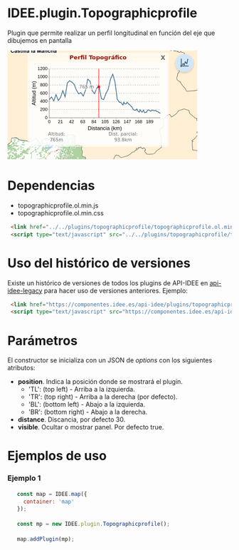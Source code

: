 # IDEE.plugin.Topographicprofile

Plugin que permite realizar un perfil longitudinal en función del eje que dibujemos en pantalla

![Imagen1](img/topographicprofile.png)

# Dependencias

- topographicprofile.ol.min.js
- topographicprofile.ol.min.css


```html
 <link href="../../plugins/topographicprofile/topographicprofile.ol.min.css" rel="stylesheet" />
 <script type="text/javascript" src="../../plugins/topographicprofile/topographicprofile.ol.min.js"></script>
```

# Uso del histórico de versiones

Existe un histórico de versiones de todos los plugins de API-IDEE en [api-idee-legacy](https://github.com/Desarrollos-IDEE/API-IDEE/tree/master/api-idee-legacy/plugins) para hacer uso de versiones anteriores.
Ejemplo:
```html
 <link href="https://componentes.idee.es/api-idee/plugins/topographicprofile/topographicprofile-1.0.0.ol.min.css" rel="stylesheet" />
 <script type="text/javascript" src="https://componentes.idee.es/api-idee/plugins/topographicprofile/topographicprofile-1.0.0.ol.min.js"></script>
```

# Parámetros

El constructor se inicializa con un JSON de _options_ con los siguientes atributos:

- **position**. Indica la posición donde se mostrará el plugin.
  - 'TL': (top left) - Arriba a la izquierda.
  - 'TR': (top right) - Arriba a la derecha (por defecto).
  - 'BL': (bottom left) - Abajo a la izquierda.
  - 'BR': (bottom right) - Abajo a la derecha.
- **distance**. Discancia, por defecto 30.
- **visible**. Ocultar o mostrar panel. Por defecto true.

# Ejemplos de uso

### Ejemplo 1
```javascript
   const map = IDEE.map({
     container: 'map'
   });

   const mp = new IDEE.plugin.Topographicprofile();

   map.addPlugin(mp);
```
